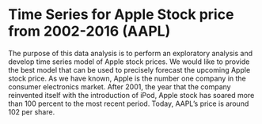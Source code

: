 # Time Series for Apple Stock price from 2002-2016 (AAPL)
The purpose of this data analysis is to perform an exploratory analysis and
develop time series model of Apple stock prices. We would like to provide the best
model that can be used to precisely forecast the upcoming Apple stock price. As we
have known, Apple is the number one company in the consumer electronics market.
After 2001, the year that the company reinvented itself with the introduction of iPod,
Apple stock has soared more than 100 percent to the most recent period. Today,
AAPL’s price is around 102 per share.
